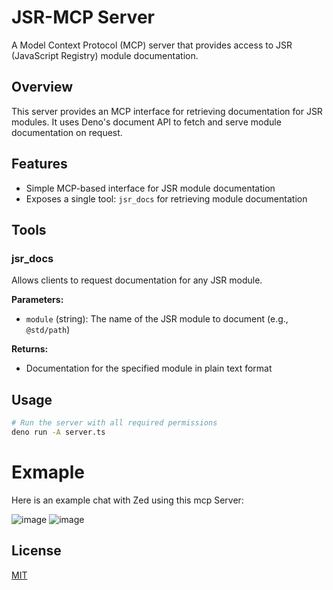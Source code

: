 # JSR-MCP Server

A Model Context Protocol (MCP) server that provides access to JSR (JavaScript
Registry) module documentation.

## Overview

This server provides an MCP interface for retrieving documentation for JSR
modules. It uses Deno's document API to fetch and serve module documentation on
request.

## Features

- Simple MCP-based interface for JSR module documentation
- Exposes a single tool: `jsr_docs` for retrieving module documentation

## Tools

### jsr_docs

Allows clients to request documentation for any JSR module.

**Parameters:**

- `module` (string): The name of the JSR module to document (e.g., `@std/path`)

**Returns:**

- Documentation for the specified module in plain text format

## Usage

```bash
# Run the server with all required permissions
deno run -A server.ts
```

# Exmaple

Here is an example chat with Zed using this mcp Server:

![image](https://github.com/user-attachments/assets/09a4276e-5193-4312-bfd9-c1ff94956217)
![image](https://github.com/user-attachments/assets/9e91e583-a468-4143-aa9d-a60a7d02b8db)

## License

[MIT](LICENSE)
